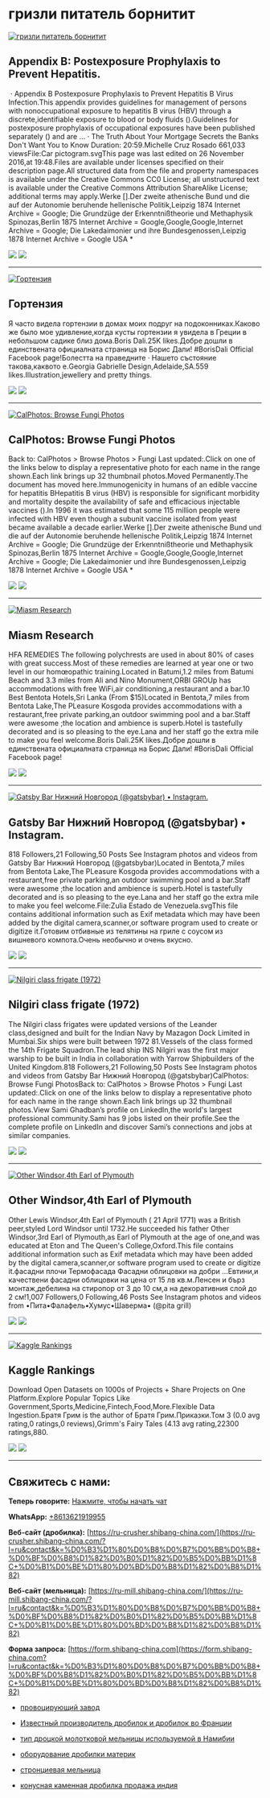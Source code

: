 # гризли питатель борнитит

<a href="https://swt.shibang-china.com/?l=ru&img&k=%D0%B3%D1%80%D0%B8%D0%B7%D0%BB%D0%B8+%D0%BF%D0%B8%D1%82%D0%B0%D1%82%D0%B5%D0%BB%D1%8C+%D0%B1%D0%BE%D1%80%D0%BD%D0%B8%D1%82%D0%B8%D1%82" target="_blank">![гризли питатель борнитит](http://static.shibang-china.com/all-800x300/249.jpg)</a>

## Appendix B: Postexposure Prophylaxis to Prevent Hepatitis.
&nbsp;&#0183;&#32;Appendix B Postexposure Prophylaxis to Prevent Hepatitis B Virus Infection.This appendix provides guidelines for management of persons with nonoccupational exposure to hepatitis B virus (HBV) through a discrete,identifiable exposure to blood or body fluids ().Guidelines for postexposure prophylaxis of occupational exposures have been published separately () and are …&nbsp;&#0183;&#32;The Truth About Your Mortgage Secrets the Banks Don't Want You to Know Duration: 20:59.Michelle Cruz Rosado 661,033 viewsFile:Car pictogram.svgThis page was last edited on 26 November 2016,at 19:48.Files are available under licenses specified on their description page.All structured data from the file and property namespaces is available under the Creative Commons CC0 License; all unstructured text is available under the Creative Commons Attribution ShareAlike License; additional terms may apply.Werke [].Der zweite athenische Bund und die auf der Autonomie beruhende hellenische Politik,Leipzig 1874 Internet Archive = Google; Die Grundz&#252;ge der Erkenntni&#223;theorie und Methaphysik Spinozas,Berlin 1875 Internet Archive = Google,Google,Google,Internet Archive = Google; Die Lakedaimonier und ihre Bundesgenossen,Leipzig 1878 Internet Archive = Google USA *


<a href="https://whatsapp.shibangsoft.com/WhatsApp.php" target="_blank" title="WhatsApp">![](http://static.shibang-china.com/icon/whatsapp.png)</a> <a href="https://swt.shibang-china.com/?l=ru&icon&k=%D0%B3%D1%80%D0%B8%D0%B7%D0%BB%D0%B8+%D0%BF%D0%B8%D1%82%D0%B0%D1%82%D0%B5%D0%BB%D1%8C+%D0%B1%D0%BE%D1%80%D0%BD%D0%B8%D1%82%D0%B8%D1%82" target="_blank">![](http://static.shibang-china.com/icon/chat-ru.png)</a>

---

<a href="https://swt.shibang-china.com/?l=ru&img&k=%D0%B3%D1%80%D0%B8%D0%B7%D0%BB%D0%B8+%D0%BF%D0%B8%D1%82%D0%B0%D1%82%D0%B5%D0%BB%D1%8C+%D0%B1%D0%BE%D1%80%D0%BD%D0%B8%D1%82%D0%B8%D1%82" target="_blank">![Гортензия](http://static.shibang-china.com/all-800x300/792.jpg)</a>

## Гортензия
Я часто видела гортензии в домах моих подруг на подоконниках.Каково же было мое удивление,когда кусты гортензии я увидела в Греции в небольшом садике близ дома.Boris Dali.25K likes.Добре дошли в единствената официалната страница на Борис Дали! #BorisDali Official Facebook page!Болестта на праведните&nbsp;&#0183;&#32;Нашето състояние такова,каквото е.Georgia Gabrielle Design,Adelaide,SA.559 likes.Illustration,jewellery and pretty things.


<a href="https://whatsapp.shibangsoft.com/WhatsApp.php" target="_blank" title="WhatsApp">![](http://static.shibang-china.com/icon/whatsapp.png)</a> <a href="https://swt.shibang-china.com/?l=ru&icon&k=%D0%B3%D1%80%D0%B8%D0%B7%D0%BB%D0%B8+%D0%BF%D0%B8%D1%82%D0%B0%D1%82%D0%B5%D0%BB%D1%8C+%D0%B1%D0%BE%D1%80%D0%BD%D0%B8%D1%82%D0%B8%D1%82" target="_blank">![](http://static.shibang-china.com/icon/chat-ru.png)</a>

---

<a href="https://swt.shibang-china.com/?l=ru&img&k=%D0%B3%D1%80%D0%B8%D0%B7%D0%BB%D0%B8+%D0%BF%D0%B8%D1%82%D0%B0%D1%82%D0%B5%D0%BB%D1%8C+%D0%B1%D0%BE%D1%80%D0%BD%D0%B8%D1%82%D0%B8%D1%82" target="_blank">![CalPhotos: Browse Fungi Photos](http://static.shibang-china.com/all-800x300/87.jpg)</a>

## CalPhotos: Browse Fungi Photos
Back to: CalPhotos &gt; Browse Photos &gt; Fungi Last updated:.Click on one of the links below to display a representative photo for each name in the range shown.Each link brings up 32 thumbnail photos.Moved Permanently.The document has moved here.Immunogenicity in humans of an edible vaccine for hepatitis BHepatitis B virus (HBV) is responsible for significant morbidity and mortality despite the availability of safe and efficacious injectable vaccines ().In 1996 it was estimated that some 115 million people were infected with HBV even though a subunit vaccine isolated from yeast became available a decade earlier.Werke [].Der zweite athenische Bund und die auf der Autonomie beruhende hellenische Politik,Leipzig 1874 Internet Archive = Google; Die Grundz&#252;ge der Erkenntni&#223;theorie und Methaphysik Spinozas,Berlin 1875 Internet Archive = Google,Google,Google,Internet Archive = Google; Die Lakedaimonier und ihre Bundesgenossen,Leipzig 1878 Internet Archive = Google USA *


<a href="https://whatsapp.shibangsoft.com/WhatsApp.php" target="_blank" title="WhatsApp">![](http://static.shibang-china.com/icon/whatsapp.png)</a> <a href="https://swt.shibang-china.com/?l=ru&icon&k=%D0%B3%D1%80%D0%B8%D0%B7%D0%BB%D0%B8+%D0%BF%D0%B8%D1%82%D0%B0%D1%82%D0%B5%D0%BB%D1%8C+%D0%B1%D0%BE%D1%80%D0%BD%D0%B8%D1%82%D0%B8%D1%82" target="_blank">![](http://static.shibang-china.com/icon/chat-ru.png)</a>

---

<a href="https://swt.shibang-china.com/?l=ru&img&k=%D0%B3%D1%80%D0%B8%D0%B7%D0%BB%D0%B8+%D0%BF%D0%B8%D1%82%D0%B0%D1%82%D0%B5%D0%BB%D1%8C+%D0%B1%D0%BE%D1%80%D0%BD%D0%B8%D1%82%D0%B8%D1%82" target="_blank">![Miasm Research](http://static.shibang-china.com/all-800x300/554.jpg)</a>

## Miasm Research
HFA REMEDIES The following polychrests are used in about 80% of cases with great success.Most of these remedies are learned at year one or two level in our homœopathic training.Located in Batumi,1.2 miles from Batumi Beach and 3.3 miles from Ali and Nino Monument,ORBI GROUp has accommodations with free WiFi,air conditioning,a restaurant and a bar.10 Best Bentota Hotels,Sri Lanka (From $15)Located in Bentota,7 miles from Bentota Lake,The PLeasure Kosgoda provides accommodations with a restaurant,free private parking,an outdoor swimming pool and a bar.Staff were awesome ;the location and ambience is superb.Hotel is tastefully decorated and is so pleasing to the eye.Lana and her staff go the extra mile to make you feel welcome.Boris Dali.25K likes.Добре дошли в единствената официалната страница на Борис Дали! #BorisDali Official Facebook page!


<a href="https://whatsapp.shibangsoft.com/WhatsApp.php" target="_blank" title="WhatsApp">![](http://static.shibang-china.com/icon/whatsapp.png)</a> <a href="https://swt.shibang-china.com/?l=ru&icon&k=%D0%B3%D1%80%D0%B8%D0%B7%D0%BB%D0%B8+%D0%BF%D0%B8%D1%82%D0%B0%D1%82%D0%B5%D0%BB%D1%8C+%D0%B1%D0%BE%D1%80%D0%BD%D0%B8%D1%82%D0%B8%D1%82" target="_blank">![](http://static.shibang-china.com/icon/chat-ru.png)</a>

---

<a href="https://swt.shibang-china.com/?l=ru&img&k=%D0%B3%D1%80%D0%B8%D0%B7%D0%BB%D0%B8+%D0%BF%D0%B8%D1%82%D0%B0%D1%82%D0%B5%D0%BB%D1%8C+%D0%B1%D0%BE%D1%80%D0%BD%D0%B8%D1%82%D0%B8%D1%82" target="_blank">![Gatsby Bar Нижний Новгород (@gatsbybar) • Instagram.](http://static.shibang-china.com/all-800x300/844.jpg)</a>

## Gatsby Bar Нижний Новгород (@gatsbybar) • Instagram.
818 Followers,21 Following,50 Posts See Instagram photos and videos from Gatsby Bar Нижний Новгород (@gatsbybar)Located in Bentota,7 miles from Bentota Lake,The PLeasure Kosgoda provides accommodations with a restaurant,free private parking,an outdoor swimming pool and a bar.Staff were awesome ;the location and ambience is superb.Hotel is tastefully decorated and is so pleasing to the eye.Lana and her staff go the extra mile to make you feel welcome.File:Zulia Estado de Venezuela.svgThis file contains additional information such as Exif metadata which may have been added by the digital camera,scanner,or software program used to create or digitize it.Готовим отбивные из телятины на гриле с соусом из вишневого компота.Очень необычно и очень вкусно.


<a href="https://whatsapp.shibangsoft.com/WhatsApp.php" target="_blank" title="WhatsApp">![](http://static.shibang-china.com/icon/whatsapp.png)</a> <a href="https://swt.shibang-china.com/?l=ru&icon&k=%D0%B3%D1%80%D0%B8%D0%B7%D0%BB%D0%B8+%D0%BF%D0%B8%D1%82%D0%B0%D1%82%D0%B5%D0%BB%D1%8C+%D0%B1%D0%BE%D1%80%D0%BD%D0%B8%D1%82%D0%B8%D1%82" target="_blank">![](http://static.shibang-china.com/icon/chat-ru.png)</a>

---

<a href="https://swt.shibang-china.com/?l=ru&img&k=%D0%B3%D1%80%D0%B8%D0%B7%D0%BB%D0%B8+%D0%BF%D0%B8%D1%82%D0%B0%D1%82%D0%B5%D0%BB%D1%8C+%D0%B1%D0%BE%D1%80%D0%BD%D0%B8%D1%82%D0%B8%D1%82" target="_blank">![Nilgiri class frigate (1972)](http://static.shibang-china.com/all-800x300/1463.jpg)</a>

## Nilgiri class frigate (1972)
The Nilgiri class frigates were updated versions of the Leander class,designed and built for the Indian Navy by Mazagon Dock Limited in Mumbai.Six ships were built between 1972 81.Vessels of the class formed the 14th Frigate Squadron.The lead ship INS Nilgiri was the first major warship to be built in India in collaboration with Yarrow Shipbuilders of the United Kingdom.818 Followers,21 Following,50 Posts See Instagram photos and videos from Gatsby Bar Нижний Новгород (@gatsbybar)CalPhotos: Browse Fungi PhotosBack to: CalPhotos &gt; Browse Photos &gt; Fungi Last updated:.Click on one of the links below to display a representative photo for each name in the range shown.Each link brings up 32 thumbnail photos.View Sami Ghadban’s profile on LinkedIn,the world's largest professional community.Sami has 9 jobs listed on their profile.See the complete profile on LinkedIn and discover Sami’s connections and jobs at similar companies.


<a href="https://whatsapp.shibangsoft.com/WhatsApp.php" target="_blank" title="WhatsApp">![](http://static.shibang-china.com/icon/whatsapp.png)</a> <a href="https://swt.shibang-china.com/?l=ru&icon&k=%D0%B3%D1%80%D0%B8%D0%B7%D0%BB%D0%B8+%D0%BF%D0%B8%D1%82%D0%B0%D1%82%D0%B5%D0%BB%D1%8C+%D0%B1%D0%BE%D1%80%D0%BD%D0%B8%D1%82%D0%B8%D1%82" target="_blank">![](http://static.shibang-china.com/icon/chat-ru.png)</a>

---

<a href="https://swt.shibang-china.com/?l=ru&img&k=%D0%B3%D1%80%D0%B8%D0%B7%D0%BB%D0%B8+%D0%BF%D0%B8%D1%82%D0%B0%D1%82%D0%B5%D0%BB%D1%8C+%D0%B1%D0%BE%D1%80%D0%BD%D0%B8%D1%82%D0%B8%D1%82" target="_blank">![Other Windsor,4th Earl of Plymouth](http://static.shibang-china.com/all-800x300/1123.jpg)</a>

## Other Windsor,4th Earl of Plymouth
Other Lewis Windsor,4th Earl of Plymouth ( 21 April 1771) was a British peer,styled Lord Windsor until 1732.He succeeded his father Other Windsor,3rd Earl of Plymouth,as Earl of Plymouth at the age of one,and was educated at Eton and The Queen's College,Oxford.This file contains additional information such as Exif metadata which may have been added by the digital camera,scanner,or software program used to create or digitize it.фасадни плочи Термофасада Фасадни облицовки на добри …Евтини,и качествени фасадни облицовки на цена от 15 лв кв.м.Ленсен и бърз монтаж,дебелина на стиропор от 3 до 10 см,а на декоративния слой до 2 см!1,007 Followers,0 Following,46 Posts See Instagram photos and videos from •Пита•Фалафель•Хумус•Шаверма• (@pita grill)


<a href="https://whatsapp.shibangsoft.com/WhatsApp.php" target="_blank" title="WhatsApp">![](http://static.shibang-china.com/icon/whatsapp.png)</a> <a href="https://swt.shibang-china.com/?l=ru&icon&k=%D0%B3%D1%80%D0%B8%D0%B7%D0%BB%D0%B8+%D0%BF%D0%B8%D1%82%D0%B0%D1%82%D0%B5%D0%BB%D1%8C+%D0%B1%D0%BE%D1%80%D0%BD%D0%B8%D1%82%D0%B8%D1%82" target="_blank">![](http://static.shibang-china.com/icon/chat-ru.png)</a>

---

<a href="https://swt.shibang-china.com/?l=ru&img&k=%D0%B3%D1%80%D0%B8%D0%B7%D0%BB%D0%B8+%D0%BF%D0%B8%D1%82%D0%B0%D1%82%D0%B5%D0%BB%D1%8C+%D0%B1%D0%BE%D1%80%D0%BD%D0%B8%D1%82%D0%B8%D1%82" target="_blank">![Kaggle Rankings](http://static.shibang-china.com/all-800x300/836.jpg)</a>

## Kaggle Rankings
Download Open Datasets on 1000s of Projects + Share Projects on One Platform.Explore Popular Topics Like Government,Sports,Medicine,Fintech,Food,More.Flexible Data Ingestion.Братя Грим is the author of Братя Грим.Приказки.Том 3 (0.0 avg rating,0 ratings,0 reviews),Grimm's Fairy Tales (4.13 avg rating,22300 ratings,880.

<a href="https://whatsapp.shibangsoft.com/WhatsApp.php" target="_blank" title="WhatsApp">![](http://static.shibang-china.com/icon/whatsapp.png)</a> <a href="https://swt.shibang-china.com/?l=ru&icon&k=%D0%B3%D1%80%D0%B8%D0%B7%D0%BB%D0%B8+%D0%BF%D0%B8%D1%82%D0%B0%D1%82%D0%B5%D0%BB%D1%8C+%D0%B1%D0%BE%D1%80%D0%BD%D0%B8%D1%82%D0%B8%D1%82" target="_blank">![](http://static.shibang-china.com/icon/chat-ru.png)</a>

---
## Свяжитесь с нами:

**Теперь говорите:** [Нажмите, чтобы начать чат](https://swt.shibang-china.com?l=ru&contact&k=%D0%B3%D1%80%D0%B8%D0%B7%D0%BB%D0%B8+%D0%BF%D0%B8%D1%82%D0%B0%D1%82%D0%B5%D0%BB%D1%8C+%D0%B1%D0%BE%D1%80%D0%BD%D0%B8%D1%82%D0%B8%D1%82)

**WhatsApp:**  [+8613621919955](https://whatsapp.shibangsoft.com/WhatsApp.php)

**Веб-сайт (дробилка):** [https://ru-crusher.shibang-china.com/](https://ru-crusher.shibang-china.com/?l=ru&contact&k=%D0%B3%D1%80%D0%B8%D0%B7%D0%BB%D0%B8+%D0%BF%D0%B8%D1%82%D0%B0%D1%82%D0%B5%D0%BB%D1%8C+%D0%B1%D0%BE%D1%80%D0%BD%D0%B8%D1%82%D0%B8%D1%82)

**Веб-сайт (мельница):** [https://ru-mill.shibang-china.com/](https://ru-mill.shibang-china.com/?l=ru&contact&k=%D0%B3%D1%80%D0%B8%D0%B7%D0%BB%D0%B8+%D0%BF%D0%B8%D1%82%D0%B0%D1%82%D0%B5%D0%BB%D1%8C+%D0%B1%D0%BE%D1%80%D0%BD%D0%B8%D1%82%D0%B8%D1%82)

**Форма запроса:** [https://form.shibang-china.com](https://form.shibang-china.com?l=ru&contact&k=%D0%B3%D1%80%D0%B8%D0%B7%D0%BB%D0%B8+%D0%BF%D0%B8%D1%82%D0%B0%D1%82%D0%B5%D0%BB%D1%8C+%D0%B1%D0%BE%D1%80%D0%BD%D0%B8%D1%82%D0%B8%D1%82)

* [провоцирующий завод](../135/%D0%BF%D1%80%D0%BE%D0%B2%D0%BE%D1%86%D0%B8%D1%80%D1%83%D1%8E%D1%89%D0%B8%D0%B9%20%D0%B7%D0%B0%D0%B2%D0%BE%D0%B4.md)

* [Известный производитель дробилок и дробилок во Франции](../135/%D0%98%D0%B7%D0%B2%D0%B5%D1%81%D1%82%D0%BD%D1%8B%D0%B9%20%D0%BF%D1%80%D0%BE%D0%B8%D0%B7%D0%B2%D0%BE%D0%B4%D0%B8%D1%82%D0%B5%D0%BB%D1%8C%20%D0%B4%D1%80%D0%BE%D0%B1%D0%B8%D0%BB%D0%BE%D0%BA%20%D0%B8%20%D0%B4%D1%80%D0%BE%D0%B1%D0%B8%D0%BB%D0%BE%D0%BA%20%D0%B2%D0%BE%20%D0%A4%D1%80%D0%B0%D0%BD%D1%86%D0%B8%D0%B8.md)

* [тип дроцкой молотковой мельницы используемой в Намибии](../135/%D1%82%D0%B8%D0%BF%20%D0%B4%D1%80%D0%BE%D1%86%D0%BA%D0%BE%D0%B9%20%D0%BC%D0%BE%D0%BB%D0%BE%D1%82%D0%BA%D0%BE%D0%B2%D0%BE%D0%B9%20%D0%BC%D0%B5%D0%BB%D1%8C%D0%BD%D0%B8%D1%86%D1%8B%20%D0%B8%D1%81%D0%BF%D0%BE%D0%BB%D1%8C%D0%B7%D1%83%D0%B5%D0%BC%D0%BE%D0%B9%20%D0%B2%20%D0%9D%D0%B0%D0%BC%D0%B8%D0%B1%D0%B8%D0%B8.md)

* [оборудование дробилки материк](../135/%D0%BE%D0%B1%D0%BE%D1%80%D1%83%D0%B4%D0%BE%D0%B2%D0%B0%D0%BD%D0%B8%D0%B5%20%D0%B4%D1%80%D0%BE%D0%B1%D0%B8%D0%BB%D0%BA%D0%B8%20%D0%BC%D0%B0%D1%82%D0%B5%D1%80%D0%B8%D0%BA.md)

* [стронциевая мельница](../135/%D1%81%D1%82%D1%80%D0%BE%D0%BD%D1%86%D0%B8%D0%B5%D0%B2%D0%B0%D1%8F%20%D0%BC%D0%B5%D0%BB%D1%8C%D0%BD%D0%B8%D1%86%D0%B0.md)

* [конусная каменная дробилка продажа индия](../132/%D0%BA%D0%BE%D0%BD%D1%83%D1%81%D0%BD%D0%B0%D1%8F%20%D0%BA%D0%B0%D0%BC%D0%B5%D0%BD%D0%BD%D0%B0%D1%8F%20%D0%B4%D1%80%D0%BE%D0%B1%D0%B8%D0%BB%D0%BA%D0%B0%20%D0%BF%D1%80%D0%BE%D0%B4%D0%B0%D0%B6%D0%B0%20%D0%B8%D0%BD%D0%B4%D0%B8%D1%8F.md)